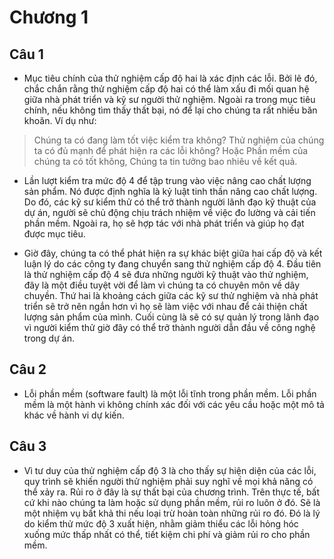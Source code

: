 # Chương 1

## Câu 1

-	Mục tiêu chính của thử nghiệm cấp độ hai là xác định các lỗi. Bởi lẽ đó, chắc chắn rằng thử nghiệm cấp độ hai có thể làm xấu đi mối quan hệ giữa nhà phát triển và kỹ sư người thử nghiệm. Ngoài ra trong mục tiêu chính, nếu không tìm thấy thất bại, nó để lại cho chúng ta rất nhiều băn khoăn. 
Ví dụ như: 
> Chúng ta có đang làm tốt việc kiểm tra không? 
> Thử nghiệm của chúng ta có đủ mạnh để phát hiện ra các lỗi không?
> Hoặc Phần mềm của chúng ta có tốt không, Chúng ta tin tưởng bao nhiêu về kết quả.

-	Lần lượt kiểm tra mức độ 4 để tập trung vào việc nâng cao chất lượng sản phẩm. Nó được định nghĩa là kỷ luật tinh thần nâng cao chất lượng. Do đó, các kỹ sư kiểm thử có thể trở thành người lãnh đạo kỹ thuật của dự án, người sẽ chủ động chịu trách nhiệm về việc đo lường và cải tiến phần mềm. Ngoài ra, họ sẽ hợp tác với nhà phát triển và giúp họ đạt được mục tiêu.

-	Giờ đây, chúng ta có thể phát hiện ra sự khác biệt giữa hai cấp độ và kết luận lý do các công ty đang chuyển sang thử nghiệm cấp độ 4. Đầu tiên là thử nghiệm cấp độ 4 sẽ đưa những người kỹ thuật vào thử nghiệm, đây là một điều tuyệt vời để làm vì chúng ta có chuyên môn về dây chuyền. Thứ hai là khoảng cách giữa các kỹ sư thử nghiệm và nhà phát triển sẽ trở nên ngắn hơn vì họ sẽ làm việc với nhau để cải thiện chất lượng sản phẩm của mình. Cuối cùng là sẽ có sự quản lý trong lãnh đạo vì người kiểm thử giờ đây có thể trở thành người dẫn đầu về công nghệ trong dự án.

## Câu 2
-	Lỗi phần mềm (software fault) là một lỗi tĩnh trong phần mềm. Lỗi phần mềm là một hành vi không chính xác đối với các yêu cầu hoặc một mô tả khác về hành vi dự kiến.

## Câu 3
-	Vì tư duy của thử nghiệm cấp độ 3 là cho thấy sự hiện diện của các lỗi, quy trình sẽ khiến người thử nghiệm phải suy nghĩ về mọi khả năng có thể xảy ra. Rủi ro ở đây là sự thất bại của chương trình. Trên thực tế, bất cứ khi nào chúng ta làm hoặc sử dụng phần mềm, rủi ro luôn ở đó. Sẽ là một nhiệm vụ bất khả thi nếu loại trừ hoàn toàn những rủi ro đó. Đó là lý do kiểm thử mức độ 3 xuất hiện, nhằm giảm thiểu các lỗi hỏng hóc xuống mức thấp nhất có thể, tiết kiệm chi phí và giảm rủi ro cho phần mềm.

